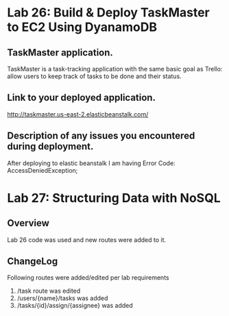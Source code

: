 # Lab 26: Build & Deploy TaskMaster to EC2 Using DyanamoDB

## TaskMaster application.
TaskMaster is a task-tracking application with the same basic goal
 as Trello: allow users to keep track of tasks to be done and their 
 status.

## Link to your deployed application.
http://taskmaster.us-east-2.elasticbeanstalk.com/


## Description of any issues you encountered during deployment.
After deploying to elastic beanstalk I am having Error Code: AccessDeniedException; 

# Lab 27: Structuring Data with NoSQL

## Overview
Lab 26 code was used and new routes were added to it.

## ChangeLog
Following routes were added/edited per lab requirements
1. /task route was edited
2. /users/{name}/tasks was added
3. /tasks/{id}/assign/{assignee} was added
